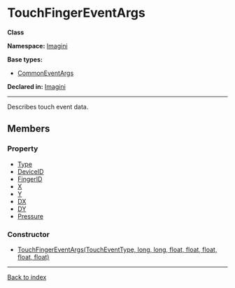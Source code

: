 # TouchFingerEventArgs

**Class**

**Namespace:** [Imagini](Imagini.md)

**Base types:**

* [CommonEventArgs](Imagini.CommonEventArgs.md)


**Declared in:** [Imagini](Imagini.md)

------



Describes touch event data.


## Members

### Property
* [Type](Imagini.TouchFingerEventArgs.Type.md)
* [DeviceID](Imagini.TouchFingerEventArgs.DeviceID.md)
* [FingerID](Imagini.TouchFingerEventArgs.FingerID.md)
* [X](Imagini.WindowStateChangeEventArgs.X.md)
* [Y](Imagini.WindowStateChangeEventArgs.Y.md)
* [DX](Imagini.TouchFingerEventArgs.DX.md)
* [DY](Imagini.TouchFingerEventArgs.DY.md)
* [Pressure](Imagini.TouchFingerEventArgs.Pressure.md)

### Constructor
* [TouchFingerEventArgs(TouchEventType, long, long, float, float, float, float, float)](Imagini.TouchFingerEventArgs.TouchFingerEventArgs(TouchEventType,long,long,float,float,float,float,float).md)

------

[Back to index](index.md)